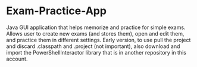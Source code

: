 # Exam-Practice-App
Java GUI application that helps memorize and practice for simple exams. Allows user to create new exams (and stores them), open and edit them, and practice them in different settings.
Early version, to use pull the project and discard .classpath and .project (not important), also download and import the PowerShellInteractor library that is in another repository in this account.
